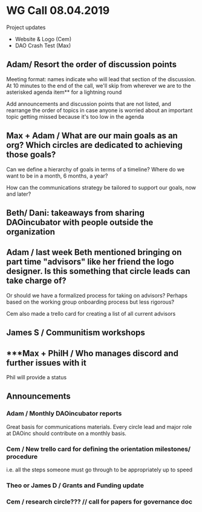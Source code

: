 # WG Call 08.04.2019

Project updates

* Website & Logo \(Cem\)
* DAO Crash Test \(Max\)

## Adam/ Resort the order of discussion points

Meeting format: names indicate who will lead that section of the discussion. At 10 minutes to the end of the call, we'll skip from wherever we are to the asterisked agenda item\*\* for a lightning round

Add announcements and discussion points that are not listed, and rearrange the order of topics in case anyone is worried about an important topic getting missed because it's too low in the agenda

## Max + Adam / What are our main goals as an org?  Which circles are dedicated to achieving those goals?

Can we define a hierarchy of goals in terms of a timeline? Where do we want to be in a month, 6 months, a year?

How can the communications strategy be tailored to support our goals, now and later?

## Beth/ Dani: takeaways from sharing DAOincubator with people outside the organization

## Adam / last week Beth mentioned bringing on part time "advisors" like her friend the logo designer.  Is this something that circle leads can take charge of?

Or should we have a formalized process for taking on advisors? Perhaps based on the working group onboarding process but less rigorous?

Cem also made a trello card for creating a list of all current advisors

## James S / Communitism workshops

## \*\*\*Max + PhilH / Who manages discord and further issues with it

Phil will provide a status

## Announcements

### Adam / Monthly DAOincubator reports

Great basis for communications materials. Every circle lead and major role at DAOinc should contribute on a monthly basis.

### Cem / New trello card for defining the orientation milestones/ procedure

i.e. all the steps someone must go through to be appropriately up to speed

### Theo or James D / Grants and Funding update

### Cem / research circle??? // call for papers for governance doc

